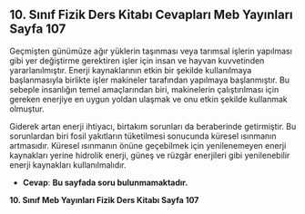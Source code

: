 ## 10. Sınıf Fizik Ders Kitabı Cevapları Meb Yayınları Sayfa 107

Geçmişten günümüze ağır yüklerin taşınması veya tarımsal işlerin yapılması gibi yer değiştirme gerektiren işler için insan ve hayvan kuvvetinden yararlanılmıştır. Enerji kaynaklarının etkin bir şekilde kullanılmaya başlanmasıyla birlikte işler makineler tarafından yapılmaya başlanmıştır. Bu sebeple insanlığın temel amaçlarından biri, makinelerin çalıştırılması için gereken enerjiye en uygun yoldan ulaşmak ve onu etkin şekilde kullanmak olmuştur.

Giderek artan enerji ihtiyacı, birtakım sorunları da beraberinde getirmiştir. Bu sorunlardan biri fosil yakıtların tüketilmesi sonucunda küresel ısınmanın artmasıdır. Küresel ısınmanın önüne geçebilmek için yenilenemeyen enerji kaynakları yerine hidrolik enerji, güneş ve rüzgâr enerjileri gibi yenilenebilir enerji kaynakları kullanılmalıdır.

* **Cevap**: **Bu sayfada soru bulunmamaktadır.**

**10. Sınıf Meb Yayınları Fizik Ders Kitabı Sayfa 107**